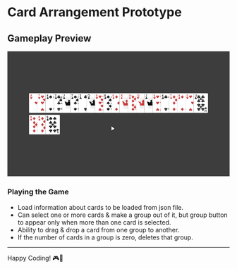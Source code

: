 # Card Arrangement Prototype
## Gameplay Preview
![Watch Gameplay](/Gameplay%20Recording/Gameplay.gif)  

### Playing the Game
- Load information about cards to be loaded from json file.
- Can select one or more cards & make a group out of it, but group button to appear only when more than one card is selected.
- Ability to drag & drop a card from one group to another.
- If the number of cards in a group is zero, deletes that group.

---
Happy Coding! 🎮🚀
